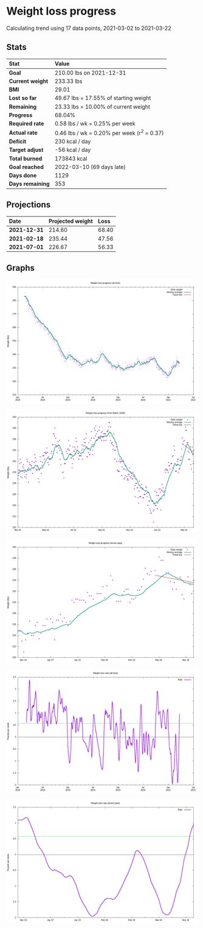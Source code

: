 # Weight loss progress

Calculating trend using 17 data points, 2021-03-02 to 2021-03-22

## Stats

Stat|Value
:-|:-
**Goal**|210.00 lbs on 2021-12-31
**Current weight**|233.33 lbs
**BMI**|29.01
**Lost so far**|49.67 lbs = 17.55% of starting weight
**Remaining**|23.33 lbs = 10.00% of current  weight
**Progress**|68.04%
**Required rate**|0.58 lbs / wk = 0.25% per week
**Actual rate**|0.46 lbs / wk = 0.20% per week  (r<sup>2</sup> = 0.37)
**Deficit**|230 kcal / day
**Target adjust**|-56 kcal / day
**Total burned**|173843 kcal
**Goal reached**|2022-03-10 (69 days late)
**Days done**|1129
**Days remaining**|353

## Projections

Date|Projected weight|Loss
:-|:-|:-
**2021-12-31**|214.60|68.40
**2021-02-18**|235.44|47.56
**2021-07-01**|226.67|56.33

## Graphs

![](weight-graph-alltime.png)

![](weight-graph-covid.png)

![](weight-graph-recent.png)

![](rate-graph-alltime.png)

![](rate-graph-recent.png)

